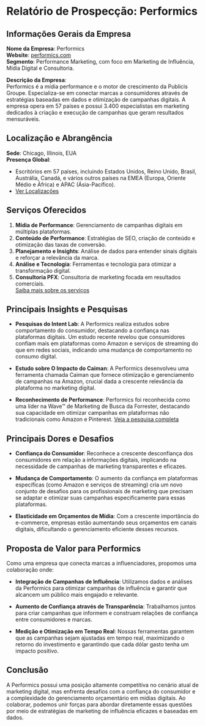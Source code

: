 # Relatório de Prospecção: Performics

## Informações Gerais da Empresa
**Nome da Empresa**: Performics  
**Website**: [performics.com](https://www.performics.com)  
**Segmento**: Performance Marketing, com foco em Marketing de Influência, Mídia Digital e Consultoria.  

**Descrição da Empresa**:  
Performics é a mídia performance e o motor de crescimento da Publicis Groupe. Especializa-se em conectar marcas a consumidores através de estratégias baseadas em dados e otimização de campanhas digitais. A empresa opera em 57 países e possui 3.400 especialistas em marketing dedicados à criação e execução de campanhas que geram resultados mensuráveis.

## Localização e Abrangência
**Sede**: Chicago, Illinois, EUA  
**Presença Global**: 
- Escritórios em 57 países, incluindo Estados Unidos, Reino Unido, Brasil, Austrália, Canadá, e vários outros países na EMEA (Europa, Oriente Médio e África) e APAC (Ásia-Pacífico).
- [Ver Localizações](https://www.performics.com/about-us/locations)

## Serviços Oferecidos
1. **Mídia de Performance**: Gerenciamento de campanhas digitais em múltiplas plataformas.
2. **Conteúdo de Performance**: Estratégias de SEO, criação de conteúdo e otimização das taxas de conversão.
3. **Planejamento e Insights**: Análise de dados para entender sinais digitais e reforçar a relevância da marca.
4. **Análise e Tecnologia**: Ferramentas e tecnologia para otimizar a transformação digital.
5. **Consultoria PFX**: Consultoria de marketing focada em resultados comerciais.  
[Saiba mais sobre os serviços](https://www.performics.com/services)

## Principais Insights e Pesquisas
- **Pesquisas do Intent Lab**: A Performics realiza estudos sobre comportamento do consumidor, destacando a confiança nas plataformas digitais. Um estudo recente revelou que consumidores confiam mais em plataformas como Amazon e serviços de streaming do que em redes sociais, indicando uma mudança de comportamento no consumo digital.
  
- **Estudo sobre O Impacto do Caiman**: A Performics desenvolveu uma ferramenta chamada Caiman que fornece otimização e gerenciamento de campanhas na Amazon, crucial dada a crescente relevância da plataforma no marketing digital.
  
- **Reconhecimento de Performance**: Performics foi reconhecida como uma líder na Wave™ de Marketing de Busca da Forrester, destacando sua capacidade em otimizar campanhas em plataformas não tradicionais como Amazon e Pinterest.
[Veja a pesquisa completa](https://www.performics.com/about-us/the-forrester-wave)

## Principais Dores e Desafios
- **Confiança do Consumidor**: Reconhece a crescente desconfiança dos consumidores em relação a informações digitais, implicando na necessidade de campanhas de marketing transparentes e eficazes.
  
- **Mudança de Comportamento**: O aumento da confiança em plataformas específicas (como Amazon e serviços de streaming) cria um novo conjunto de desafios para os profissionais de marketing que precisam se adaptar e otimizar suas campanhas especificamente para essas plataformas.

- **Elasticidade em Orçamentos de Mídia**: Com a crescente importância do e-commerce, empresas estão aumentando seus orçamentos em canais digitais, dificultando o gerenciamento eficiente desses recursos.

## Proposta de Valor para Performics
Como uma empresa que conecta marcas a influenciadores, propomos uma colaboração onde:
- **Integração de Campanhas de Influência**: Utilizamos dados e análises da Performics para otimizar campanhas de influência e garantir que alcancem um público mais engajado e relevante.
  
- **Aumento de Confiança através de Transparência**: Trabalhamos juntos para criar campanhas que informem e construam relações de confiança entre consumidores e marcas.

- **Medição e Otimização em Tempo Real**: Nossas ferramentas garantem que as campanhas sejam ajustadas em tempo real, maximizando o retorno do investimento e garantindo que cada dólar gasto tenha um impacto positivo.

## Conclusão
A Performics possui uma posição altamente competitiva no cenário atual de marketing digital, mas enfrenta desafios com a confiança do consumidor e a complexidade do gerenciamento orçamentário em mídias digitais. Ao colaborar, podemos unir forças para abordar diretamente essas questões por meio de estratégias de marketing de influência eficazes e baseadas em dados.